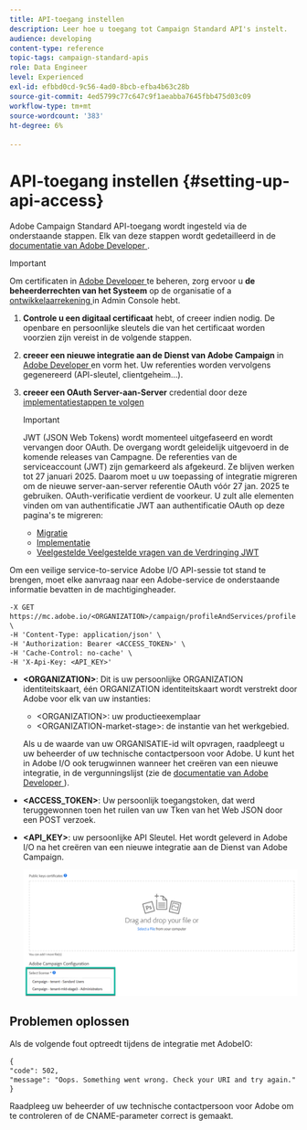 ```yaml
---
title: API-toegang instellen
description: Leer hoe u toegang tot Campaign Standard API's instelt.
audience: developing
content-type: reference
topic-tags: campaign-standard-apis
role: Data Engineer
level: Experienced
exl-id: efbbd0cd-9c56-4ad0-8bcb-efba4b63c28b
source-git-commit: 4ed5799c77c647c9f1aeabba7645fbb475d03c09
workflow-type: tm+mt
source-wordcount: '383'
ht-degree: 6%

---
```


# API-toegang instellen {#setting-up-api-access}

Adobe Campaign Standard API-toegang wordt ingesteld via de onderstaande stappen. Elk van deze stappen wordt gedetailleerd in de [ documentatie van Adobe Developer ](https://developer.adobe.com/developer-console/docs/guides/#!AdobeDocs/adobeio-auth/master/AuthenticationOverview/ServiceAccountIntegration.md).

>[!IMPORTANT]
>
>Om certificaten in [ Adobe Developer ](https://developer.adobe.com/) te beheren, zorg ervoor u **de beheerderrechten van het Systeem** op de organisatie of a [ ontwikkelaarrekening ](https://helpx.adobe.com/nl/enterprise/using/manage-developers.html) in Admin Console hebt.

1. **Controle u een digitaal certificaat** hebt, of creeer indien nodig. De openbare en persoonlijke sleutels die van het certificaat worden voorzien zijn vereist in de volgende stappen.
1. **creeer een nieuwe integratie aan de Dienst van Adobe Campaign** in [ Adobe Developer ](https://developer.adobe.com/) en vorm het. Uw referenties worden vervolgens gegenereerd (API-sleutel, clientgeheim...).
1. **creeer een OAuth Server-aan-Server** credential door deze [ implementatiestappen te volgen ](https://developer.adobe.com/developer-console/docs/guides/authentication/ServerToServerAuthentication/implementation/)

   >[!IMPORTANT]
   >
   >JWT (JSON Web Tokens) wordt momenteel uitgefaseerd en wordt vervangen door OAuth. De overgang wordt geleidelijk uitgevoerd in de komende releases van Campagne. De referenties van de serviceaccount (JWT) zijn gemarkeerd als afgekeurd. Ze blijven werken tot 27 januari 2025. Daarom moet u uw toepassing of integratie migreren om de nieuwe server-aan-server referentie OAuth vóór 27 jan. 2025 te gebruiken. OAuth-verificatie verdient de voorkeur. U zult alle elementen vinden om van authentificatie JWT aan authentificatie OAuth op deze pagina&#39;s te migreren:
   >* [ Migratie ](https://developer.adobe.com/developer-console/docs/guides/authentication/ServerToServerAuthentication/migration/)
   >* [ Implementatie ](https://developer.adobe.com/developer-console/docs/guides/authentication/ServerToServerAuthentication/implementation/)
   >* [ Veelgestelde Veelgestelde vragen van de Verdringing JWT ](https://developer.adobe.com/developer-console/docs/guides/authentication/ServerToServerAuthentication/faqs/)

Om een veilige service-to-service Adobe I/O API-sessie tot stand te brengen, moet elke aanvraag naar een Adobe-service de onderstaande informatie bevatten in de machtigingheader.

```
-X GET https://mc.adobe.io/<ORGANIZATION>/campaign/profileAndServices/profile \
-H 'Content-Type: application/json' \
-H 'Authorization: Bearer <ACCESS_TOKEN>' \
-H 'Cache-Control: no-cache' \
-H 'X-Api-Key: <API_KEY>'
```

* **&lt;ORGANIZATION>**: Dit is uw persoonlijke ORGANIZATION identiteitskaart, één ORGANIZATION identiteitskaart wordt verstrekt door Adobe voor elk van uw instanties:

   * &lt;ORGANIZATION>: uw productieexemplaar
   * &lt;ORGANIZATION-market-stage>: de instantie van het werkgebied.

  Als u de waarde van uw ORGANISATIE-id wilt opvragen, raadpleegt u uw beheerder of uw technische contactpersoon voor Adobe. U kunt het in Adobe I/O ook terugwinnen wanneer het creëren van een nieuwe integratie, in de vergunningslijst (zie de <a href="https://developer.adobe.com/developer-console/docs/guides/authentication/"> documentatie van Adobe Developer </a>).

* **&lt;ACCESS_TOKEN>**: Uw persoonlijk toegangstoken, dat werd teruggewonnen toen het ruilen van uw Tken van het Web JSON door een POST verzoek.

* **&lt;API_KEY>**: uw persoonlijke API Sleutel. Het wordt geleverd in Adobe I/O na het creëren van een nieuwe integratie aan de Dienst van Adobe Campaign.

  ![ alt tekst ](assets/tenant.png)

## Problemen oplossen

Als de volgende fout optreedt tijdens de integratie met AdobeIO:

```
{ 
"code": 502, 
"message": "Oops. Something went wrong. Check your URI and try again." 
}
```


Raadpleeg uw beheerder of uw technische contactpersoon voor Adobe om te controleren of de CNAME-parameter correct is gemaakt.
